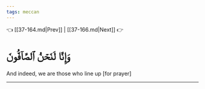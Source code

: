 ```yaml
---
tags: meccan
---
```


👈 [[37-164.md|Prev]] | [[37-166.md|Next]] 👉

# وَإِنَّا لَنَحۡنُ ٱلصَّآفُّونَ

And indeed, we are those who line up [for prayer]

---

